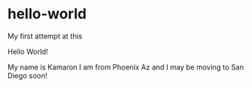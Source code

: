 # hello-world
My first attempt at this

Hello World!

My name is Kamaron I am from Phoenix Az and I may be moving to San Diego soon!
